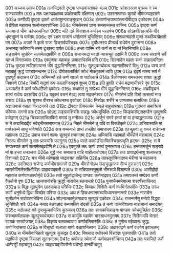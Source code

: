 001  सञ्जय उवाच
001a तानभिद्रवतो दृष्ट्वा पाण्डवांस्तावकं बलम्
001c क्रोशतस्तव पुत्रस्य न स्म राजन्न्यवर्तत
002a ततः पक्षात्प्रपक्षाच्च प्रपक्षैश्चापि दक्षिणात्
002c उदस्तशस्त्राः कुरवो भीममभ्यद्रवन्रणे
003a कर्णोऽपि दृष्ट्वा द्रवतो धार्तराष्ट्रान्पराङ्मुखान्
003c हंसवर्णान्हयाग्र्यांस्तान्प्रैषीद्यत्र वृकोदरम्
004a ते प्रेषिता महाराज शल्येनाहवशोभिना
004c भीमसेनरथं प्राप्य समसज्जन्त वाजिनः
005a दृष्ट्वा कर्णं समायान्तं भीमः क्रोधसमन्वितः
005c मतिं दध्रे विनाशाय कर्णस्य भरतर्षभ
006a सोऽब्रवीत्सात्यकिं वीरं धृष्टद्युम्नं च पार्षतम्
006c एनं रक्षत राजानं धर्मात्मानं युधिष्ठिरम्
006e संशयान्महतो मुक्तं कथञ्चित्प्रेक्षतो मम
007a अग्रतो मे कृतो राजा छिन्नसर्वपरिच्छदः
007c दुर्योधनस्य प्रीत्यर्थं राधेयेन दुरात्मना
008a अन्तमद्य करिष्यामि तस्य दुःखस्य पार्षत
008c हन्ता वास्मि रणे कर्णं स वा मां निहनिष्यति
008e सङ्ग्रामेण सुघोरेण सत्यमेतद्ब्रवीमि वः
009a राजानमद्य भवतां न्यासभूतं ददामि वै
009c अस्य संरक्षणे सर्वे यतध्वं विगतज्वराः
010a एवमुक्त्वा महाबाहुः प्रायादाधिरथिं प्रति
010c सिंहनादेन महता सर्वाः सन्नादयन्दिशः
011a दृष्ट्वा त्वरितमायान्तं भीमं युद्धाभिनन्दिनम्
011c सूतपुत्रमथोवाच मद्राणामीश्वरो विभुः
012a पश्य कर्ण महाबाहुं क्रुद्धं पाण्डवनन्दनम्
012c दीर्घकालार्जितं क्रोधं मोक्तुकामं त्वयि ध्रुवम्
013a ईदृशं नास्य रूपं मे दृष्टपूर्वं कदाचन
013c अभिमन्यौ हते कर्ण राक्षसे वा घटोत्कचे
014a त्रैलोक्यस्य समस्तस्य शक्तः क्रुद्धो निवारणे
014c बिभर्ति यादृशं रूपं कालाग्निसदृशं शुभम्
015a इति ब्रुवति राधेयं मद्राणामीश्वरे नृप
015c अभ्यवर्तत वै कर्णं क्रोधदीप्तो वृकोदरः
016a तथागतं तु सम्प्रेक्ष्य भीमं युद्धाभिनन्दिनम्
016c अब्रवीद्वचनं शल्यं राधेयः प्रहसन्निव
017a यदुक्तं वचनं मेऽद्य त्वया मद्रजनेश्वर
017c भीमसेनं प्रति विभो तत्सत्यं नात्र संशयः
018a एष शूरश्च वीरश्च क्रोधनश्च वृकोदरः
018c निरपेक्षः शरीरे च प्राणतश्च बलाधिकः
019a अज्ञातवासं वसता विराटनगरे तदा
019c द्रौपद्याः प्रियकामेन केवलं बाहुसंश्रयात्
019e गूढभावं समाश्रित्य कीचकः सगणो हतः
020a सोऽद्य सङ्ग्रामशिरसि सन्नद्धः क्रोधमूर्च्छितः
020c किङ्करोद्यतदण्डेन मृत्युनापि व्रजेद्रणम्
021a चिरकालाभिलषितो ममायं तु मनोरथः
021c अर्जुनं समरे हन्यां मां वा हन्याद्धनञ्जयः
021e स मे कदाचिदद्यैव भवेद्भीमसमागमात्
022a निहते भीमसेने तु यदि वा विरथीकृते
022c अभियास्यति मां पार्थस्तन्मे साधु भविष्यति
022e अत्र यन्मन्यसे प्राप्तं तच्छीघ्रं सम्प्रधारय
023a एतच्छ्रुत्वा तु वचनं राधेयस्य महात्मनः
023c उवाच वचनं शल्यः सूतपुत्रं तथागतम्
024a अभियासि महाबाहो भीमसेनं महाबलम्
024c निरस्य भीमसेनं तु ततः प्राप्स्यसि फल्गुनम्
025a यस्ते कामोऽभिलषितश्चिरात्प्रभृति हृद्गतः
025c स वै सम्पत्स्यते कर्ण सत्यमेतद्ब्रवीमि ते
026a एवमुक्ते ततः कर्णः शल्यं पुनरभाषत
026c हन्ताहमर्जुनं सङ्ख्ये मां वा हन्ता धनञ्जयः
026e युद्धे मनः समाधाय याहि याहीत्यचोदयत्
027a ततः प्रायाद्रथेनाशु शल्यस्तत्र विशाम्पते
027c यत्र भीमो महेष्वासो व्यद्रावयत वाहिनीम्
028a ततस्तूर्यनिनादश्च भेरीणां च महास्वनः
028c उदतिष्ठत राजेन्द्र कर्णभीमसमागमे
029a भीमसेनोऽथ सङ्क्रुद्धस्तव सैन्यं दुरासदम्
029c नाराचैर्विमलैस्तीक्ष्णैर्दिशः प्राद्रावयद्बली
030a स सन्निपातस्तुमुलो भीमरूपो विशाम्पते
030c आसीद्रौद्रो महाराज कर्णपाण्डवयोर्मृधे
030e ततो मुहूर्ताद्राजेन्द्र पाण्डवः कर्णमाद्रवत्
031a तमापतन्तं सम्प्रेक्ष्य कर्णो वैकर्तनो वृषः
031c आजघानोरसि क्रुद्धो नाराचेन स्तनान्तरे
031e पुनश्चैनममेयात्मा शरवर्षैरवाकिरत्
032a स विद्धः सूतपुत्रेण छादयामास पत्रिभिः
032c विव्याध निशितैः कर्ण नवभिर्नतपर्वभिः
033a तस्य कर्णो धनुर्मध्ये द्विधा चिच्छेद पत्रिणा
033c अथ तं छिन्नधन्वानमभ्यविध्यत्स्तनान्तरे
033e नाराचेन सुतीक्ष्णेन सर्वावरणभेदिना
034a सोऽन्यत्कार्मुकमादाय सूतपुत्रं वृकोदरः
034c राजन्मर्मसु मर्मज्ञो विद्ध्वा सुनिशितैः शरैः
034e ननाद बलवन्नादं कम्पयन्निव रोदसी
035a तं कर्णः पञ्चविंशत्या नाराचानां समार्दयत्
035c मदोत्कटं वने दृप्तमुल्काभिरिव कुञ्जरम्
036a ततः सायकभिन्नाङ्गः पाण्डवः क्रोधमूर्च्छितः
036c संरम्भामर्षताम्राक्षः सूतपुत्रवधेच्छया
037a स कार्मुके महावेगं भारसाधनमुत्तमम्
037c गिरीणामपि भेत्तारं सायकं समयोजयत्
038a विकृष्य बलवच्चापमा कर्णादतिमारुतिः
038c तं मुमोच महेष्वासः क्रुद्धः कर्णजिघांसया
039a स विसृष्टो बलवता बाणो वज्राशनिस्वनः
039c अदारयद्रणे कर्णं वज्रवेग इवाचलम्
040a स भीमसेनाभिहतो सूतपुत्रः कुरूद्वह
040c निषसाद रथोपस्थे विसञ्ज्ञः पृतनापतिः
041a ततो मद्राधिपो दृष्ट्वा विसञ्ज्ञं सूतनन्दनम्
041c अपोवाह रथेनाजौ कर्णमाहवशोभिनम्
042a ततः पराजिते कर्णे धार्तराष्ट्रीं महाचमूम्
042c व्यद्रावयद्भीमसेनो यथेन्द्रो दानवीं चमूम्

